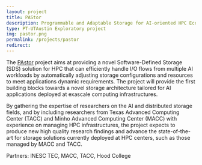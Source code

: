 ```yaml
---
layout: project
title: PAStor
description: Programmable and Adaptable Storage for AI-oriented HPC Ecosystems.
type: PT-UTAustin Exploratory project 
img: pastor.png
permalink: /projects/pastor
redirect: 
---
```


The [PAstor]() project aims at providing a novel Software-Defined Storage (SDS) solution for HPC that can efficiently handle I/O flows from multiple AI workloads by automatically adjusting storage configurations and resources to meet applications dynamic requirements. The project will provide the first building blocks towards a novel storage architecture tailored for AI applications deployed at exascale computing infrastructures.

By gathering the expertise of researchers on the AI and distributed storage fields, and by including researchers from Texas Advanced Computing Center (TACC) and Minho Advanced Computing Center (MACC) with experience on managing HPC infrastructures, the project expects to produce new high quality research findings and advance the state-of-the-art for storage solutions currently deployed at HPC centers, such as those managed by MACC and TACC. 


Partners: INESC TEC, MACC, TACC, Hood College


